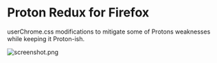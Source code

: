 # Proton Redux for Firefox

userChrome.css modifications to mitigate some of Protons weaknesses while keeping it Proton-ish.

![screenshot.png](Screenshot)
